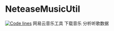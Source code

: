 # NeteaseMusicUtil
[![Code lines](https://img.shields.io/tokei/lines/github/aquamarine5/NeteaseMusicUtil)](https://github.com/aquamarine5/NeteaseMusicUtil)
网易云音乐工具 下载音乐 分析听歌数据
